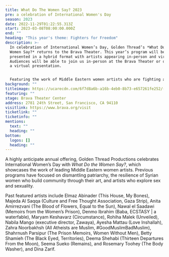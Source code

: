 ```yaml
---
title: What Do The Women Say? 2023
pre: a celebration of International Women's Day
season: 2023
date: 2022-11-29T01:22:55.313Z
start: 2023-03-08T08:00:00.000Z
end: ""
heading: "This year's theme: Fighters for Freedom"
description: >-
  In celebration of International Women’s Day, Golden Thread’s *What Do the
  Women Say?* returns to the Brava Theater. This year’s program will be
  presented in a hybrid format with artists appearing in-person and virtually.
  Audiences will be able to join us in-person at the Brava Theater or online for
  a virtual presentation.  


  Featuring the work of Middle Eastern women artists who are fighting against injustice through their art, this year’s program will include presentations by **Lujain Jo**, an Iraqi filmmaker, activist, and performance artist based in Beirut; **Her Story Is**, a collective led by independent women writers and artists from the United States and Iraq; **Marjan Vahdat**, Persian vocalist; **Andrea Assaf**, writer, performer, director, and cultural organizer along with Syrian coloratura soprano **Lubana Al-Quntar** from **Art2Action**; and emerging Afghan performer **Mahjabin Khanzada** directed by **Polina Smith** from **Crescent Moon Theatre Productions** and accompanied by **Yemeni Oud artist Layle Omeran**. Executive Artistic Director **Sahar Assaf** will facilitate a conversation between the participating artists and the audience following the presentations.
background: ""
titleimage: https://ucarecdn.com/6f7d8a6b-a16b-4eb0-8b73-e657261fe252/-/crop/845x622/111,0/-/preview/
featuring: ""
stage: Brava Theater Center
address: 2781 24th Street, San Francisco, CA 94110
visitlink: https://www.brava.org/visit
ticketlink: ""
ticketinfo: ""
mentions:
  text: ""
  heading: ""
bottom:
  logos: []
  heading: ""
---
```

A highly anticipate annual offering, Golden Thread Productions celebrates International Women’s Day with *What Do the Women Say?*, which showcases the work of leading Middle Eastern women artists. Previous programs have focused on dismantling patriarchy, the resilience of Syrian women who build community through their art, and artists who explore sex and sexuality.

Past featured artists include Elmaz Abinader (This House, My Bones), Majeda Al Saqqa (Culture and Free Thought Association, Gaza Strip), Anita Amirrezvani (The Blood of Flowers, Equal to the Sun), Nawal el Saadawi (Memoirs from the Women’s Prison), Denmo Ibrahim (Baba, ECSTASY | a waterfable), Maryam Keshavarz (Circumstance), Rohiha Malek (Unveiled), Nabila Mango (executive director, Zawaya), Ayesha Mattau (Love Inshallah), Zahra Noorbakhsh (All Atheists are Muslim, #GoodMuslimBadMuslim), Shahrnush Parsipur (The Prison Memoirs, Women Without Men), Betty Shamieh (The Black Eyed, Territories), Deema Shehabi (Thirteen Departures From the Moon), Seema Sueko (Remains), and Rosemary Toohey (The Body Washer), and Dina Zarif.